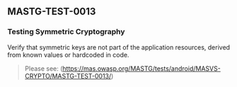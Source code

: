 ##  MASTG-TEST-0013

### Testing Symmetric Cryptography

Verify that symmetric keys are not part of the application resources, derived from known values or hardcoded in code.

> Please see: (https://mas.owasp.org/MASTG/tests/android/MASVS-CRYPTO/MASTG-TEST-0013/)